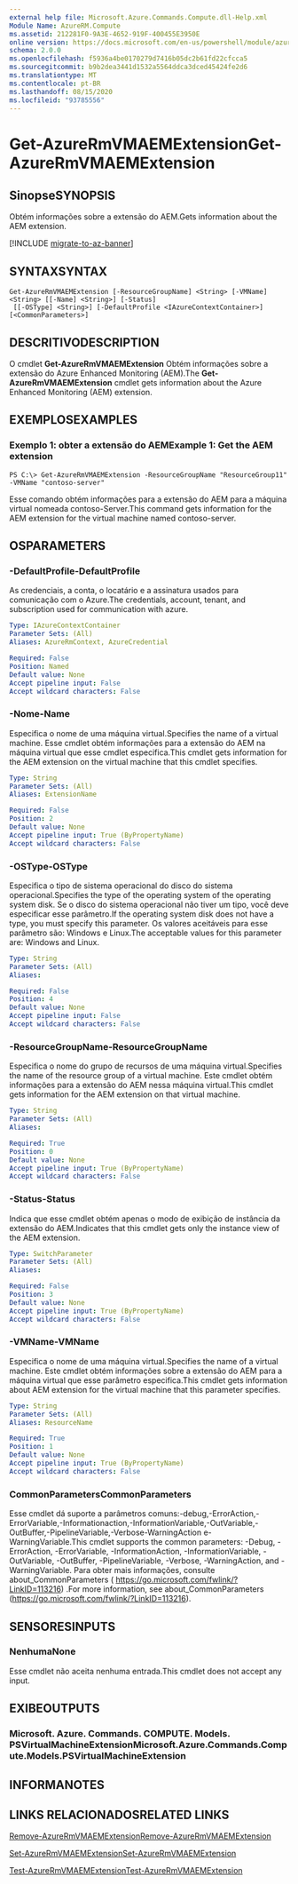 ```yaml
---
external help file: Microsoft.Azure.Commands.Compute.dll-Help.xml
Module Name: AzureRM.Compute
ms.assetid: 212281F0-9A3E-4652-919F-400455E3950E
online version: https://docs.microsoft.com/en-us/powershell/module/azurerm.compute/get-azurermvmaemextension
schema: 2.0.0
ms.openlocfilehash: f5936a4be0170279d7416b05dc2b61fd22cfcca5
ms.sourcegitcommit: b9b2dea3441d1532a5564ddca3dced45424fe2d6
ms.translationtype: MT
ms.contentlocale: pt-BR
ms.lasthandoff: 08/15/2020
ms.locfileid: "93785556"
---
```

# <span data-ttu-id="95c41-101">Get-AzureRmVMAEMExtension</span><span class="sxs-lookup"><span data-stu-id="95c41-101">Get-AzureRmVMAEMExtension</span></span>

## <span data-ttu-id="95c41-102">Sinopse</span><span class="sxs-lookup"><span data-stu-id="95c41-102">SYNOPSIS</span></span>
<span data-ttu-id="95c41-103">Obtém informações sobre a extensão do AEM.</span><span class="sxs-lookup"><span data-stu-id="95c41-103">Gets information about the AEM extension.</span></span>

[!INCLUDE [migrate-to-az-banner](../../includes/migrate-to-az-banner.md)]

## <span data-ttu-id="95c41-104">SYNTAX</span><span class="sxs-lookup"><span data-stu-id="95c41-104">SYNTAX</span></span>

```
Get-AzureRmVMAEMExtension [-ResourceGroupName] <String> [-VMName] <String> [[-Name] <String>] [-Status]
 [[-OSType] <String>] [-DefaultProfile <IAzureContextContainer>] [<CommonParameters>]
```

## <span data-ttu-id="95c41-105">DESCRITIVO</span><span class="sxs-lookup"><span data-stu-id="95c41-105">DESCRIPTION</span></span>
<span data-ttu-id="95c41-106">O cmdlet **Get-AzureRmVMAEMExtension** Obtém informações sobre a extensão do Azure Enhanced Monitoring (AEM).</span><span class="sxs-lookup"><span data-stu-id="95c41-106">The **Get-AzureRmVMAEMExtension** cmdlet gets information about the Azure Enhanced Monitoring (AEM) extension.</span></span>

## <span data-ttu-id="95c41-107">EXEMPLOS</span><span class="sxs-lookup"><span data-stu-id="95c41-107">EXAMPLES</span></span>

### <span data-ttu-id="95c41-108">Exemplo 1: obter a extensão do AEM</span><span class="sxs-lookup"><span data-stu-id="95c41-108">Example 1: Get the AEM extension</span></span>
```
PS C:\> Get-AzureRmVMAEMExtension -ResourceGroupName "ResourceGroup11" -VMName "contoso-server"
```

<span data-ttu-id="95c41-109">Esse comando obtém informações para a extensão do AEM para a máquina virtual nomeada contoso-Server.</span><span class="sxs-lookup"><span data-stu-id="95c41-109">This command gets information for the AEM extension for the virtual machine named contoso-server.</span></span>

## <span data-ttu-id="95c41-110">OS</span><span class="sxs-lookup"><span data-stu-id="95c41-110">PARAMETERS</span></span>

### <span data-ttu-id="95c41-111">-DefaultProfile</span><span class="sxs-lookup"><span data-stu-id="95c41-111">-DefaultProfile</span></span>
<span data-ttu-id="95c41-112">As credenciais, a conta, o locatário e a assinatura usados para comunicação com o Azure.</span><span class="sxs-lookup"><span data-stu-id="95c41-112">The credentials, account, tenant, and subscription used for communication with azure.</span></span>

```yaml
Type: IAzureContextContainer
Parameter Sets: (All)
Aliases: AzureRmContext, AzureCredential

Required: False
Position: Named
Default value: None
Accept pipeline input: False
Accept wildcard characters: False
```

### <span data-ttu-id="95c41-113">-Nome</span><span class="sxs-lookup"><span data-stu-id="95c41-113">-Name</span></span>
<span data-ttu-id="95c41-114">Especifica o nome de uma máquina virtual.</span><span class="sxs-lookup"><span data-stu-id="95c41-114">Specifies the name of a virtual machine.</span></span>
<span data-ttu-id="95c41-115">Esse cmdlet obtém informações para a extensão do AEM na máquina virtual que esse cmdlet especifica.</span><span class="sxs-lookup"><span data-stu-id="95c41-115">This cmdlet gets information for the AEM extension on the virtual machine that this cmdlet specifies.</span></span>

```yaml
Type: String
Parameter Sets: (All)
Aliases: ExtensionName

Required: False
Position: 2
Default value: None
Accept pipeline input: True (ByPropertyName)
Accept wildcard characters: False
```

### <span data-ttu-id="95c41-116">-OSType</span><span class="sxs-lookup"><span data-stu-id="95c41-116">-OSType</span></span>
<span data-ttu-id="95c41-117">Especifica o tipo de sistema operacional do disco do sistema operacional.</span><span class="sxs-lookup"><span data-stu-id="95c41-117">Specifies the type of the operating system of the operating system disk.</span></span>
<span data-ttu-id="95c41-118">Se o disco do sistema operacional não tiver um tipo, você deve especificar esse parâmetro.</span><span class="sxs-lookup"><span data-stu-id="95c41-118">If the operating system disk does not have a type, you must specify this parameter.</span></span>
<span data-ttu-id="95c41-119">Os valores aceitáveis para esse parâmetro são: Windows e Linux.</span><span class="sxs-lookup"><span data-stu-id="95c41-119">The acceptable values for this parameter are: Windows and Linux.</span></span>

```yaml
Type: String
Parameter Sets: (All)
Aliases: 

Required: False
Position: 4
Default value: None
Accept pipeline input: False
Accept wildcard characters: False
```

### <span data-ttu-id="95c41-120">-ResourceGroupName</span><span class="sxs-lookup"><span data-stu-id="95c41-120">-ResourceGroupName</span></span>
<span data-ttu-id="95c41-121">Especifica o nome do grupo de recursos de uma máquina virtual.</span><span class="sxs-lookup"><span data-stu-id="95c41-121">Specifies the name of the resource group of a virtual machine.</span></span>
<span data-ttu-id="95c41-122">Este cmdlet obtém informações para a extensão do AEM nessa máquina virtual.</span><span class="sxs-lookup"><span data-stu-id="95c41-122">This cmdlet gets information for the AEM extension on that virtual machine.</span></span>

```yaml
Type: String
Parameter Sets: (All)
Aliases: 

Required: True
Position: 0
Default value: None
Accept pipeline input: True (ByPropertyName)
Accept wildcard characters: False
```

### <span data-ttu-id="95c41-123">-Status</span><span class="sxs-lookup"><span data-stu-id="95c41-123">-Status</span></span>
<span data-ttu-id="95c41-124">Indica que esse cmdlet obtém apenas o modo de exibição de instância da extensão do AEM.</span><span class="sxs-lookup"><span data-stu-id="95c41-124">Indicates that this cmdlet gets only the instance view of the AEM extension.</span></span>

```yaml
Type: SwitchParameter
Parameter Sets: (All)
Aliases: 

Required: False
Position: 3
Default value: None
Accept pipeline input: True (ByPropertyName)
Accept wildcard characters: False
```

### <span data-ttu-id="95c41-125">-VMName</span><span class="sxs-lookup"><span data-stu-id="95c41-125">-VMName</span></span>
<span data-ttu-id="95c41-126">Especifica o nome de uma máquina virtual.</span><span class="sxs-lookup"><span data-stu-id="95c41-126">Specifies the name of a virtual machine.</span></span>
<span data-ttu-id="95c41-127">Este cmdlet obtém informações sobre a extensão do AEM para a máquina virtual que esse parâmetro especifica.</span><span class="sxs-lookup"><span data-stu-id="95c41-127">This cmdlet gets information about AEM extension for the virtual machine that this parameter specifies.</span></span>

```yaml
Type: String
Parameter Sets: (All)
Aliases: ResourceName

Required: True
Position: 1
Default value: None
Accept pipeline input: True (ByPropertyName)
Accept wildcard characters: False
```

### <span data-ttu-id="95c41-128">CommonParameters</span><span class="sxs-lookup"><span data-stu-id="95c41-128">CommonParameters</span></span>
<span data-ttu-id="95c41-129">Esse cmdlet dá suporte a parâmetros comuns:-debug,-ErrorAction,-ErrorVariable,-Informationaction,-InformationVariable,-OutVariable,-OutBuffer,-PipelineVariable,-Verbose-WarningAction e-WarningVariable.</span><span class="sxs-lookup"><span data-stu-id="95c41-129">This cmdlet supports the common parameters: -Debug, -ErrorAction, -ErrorVariable, -InformationAction, -InformationVariable, -OutVariable, -OutBuffer, -PipelineVariable, -Verbose, -WarningAction, and -WarningVariable.</span></span> <span data-ttu-id="95c41-130">Para obter mais informações, consulte about_CommonParameters ( https://go.microsoft.com/fwlink/?LinkID=113216) .</span><span class="sxs-lookup"><span data-stu-id="95c41-130">For more information, see about_CommonParameters (https://go.microsoft.com/fwlink/?LinkID=113216).</span></span>

## <span data-ttu-id="95c41-131">SENSORES</span><span class="sxs-lookup"><span data-stu-id="95c41-131">INPUTS</span></span>

### <span data-ttu-id="95c41-132">Nenhuma</span><span class="sxs-lookup"><span data-stu-id="95c41-132">None</span></span>
<span data-ttu-id="95c41-133">Esse cmdlet não aceita nenhuma entrada.</span><span class="sxs-lookup"><span data-stu-id="95c41-133">This cmdlet does not accept any input.</span></span>

## <span data-ttu-id="95c41-134">EXIBE</span><span class="sxs-lookup"><span data-stu-id="95c41-134">OUTPUTS</span></span>

### <span data-ttu-id="95c41-135">Microsoft. Azure. Commands. COMPUTE. Models. PSVirtualMachineExtension</span><span class="sxs-lookup"><span data-stu-id="95c41-135">Microsoft.Azure.Commands.Compute.Models.PSVirtualMachineExtension</span></span>

## <span data-ttu-id="95c41-136">INFORMA</span><span class="sxs-lookup"><span data-stu-id="95c41-136">NOTES</span></span>

## <span data-ttu-id="95c41-137">LINKS RELACIONADOS</span><span class="sxs-lookup"><span data-stu-id="95c41-137">RELATED LINKS</span></span>

[<span data-ttu-id="95c41-138">Remove-AzureRmVMAEMExtension</span><span class="sxs-lookup"><span data-stu-id="95c41-138">Remove-AzureRmVMAEMExtension</span></span>](./Remove-AzureRmVMAEMExtension.md)

[<span data-ttu-id="95c41-139">Set-AzureRmVMAEMExtension</span><span class="sxs-lookup"><span data-stu-id="95c41-139">Set-AzureRmVMAEMExtension</span></span>](./Set-AzureRmVMAEMExtension.md)

[<span data-ttu-id="95c41-140">Test-AzureRmVMAEMExtension</span><span class="sxs-lookup"><span data-stu-id="95c41-140">Test-AzureRmVMAEMExtension</span></span>](./Test-AzureRmVMAEMExtension.md)


